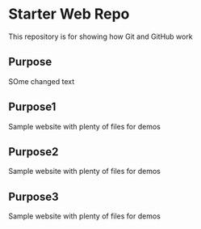 # Starter Web Repo

This repository is for showing how Git and GitHub work

## Purpose
SOme changed text

## Purpose1

Sample website with plenty of files for demos

## Purpose2

Sample website with plenty of files for demos

## Purpose3

Sample website with plenty of files for demos